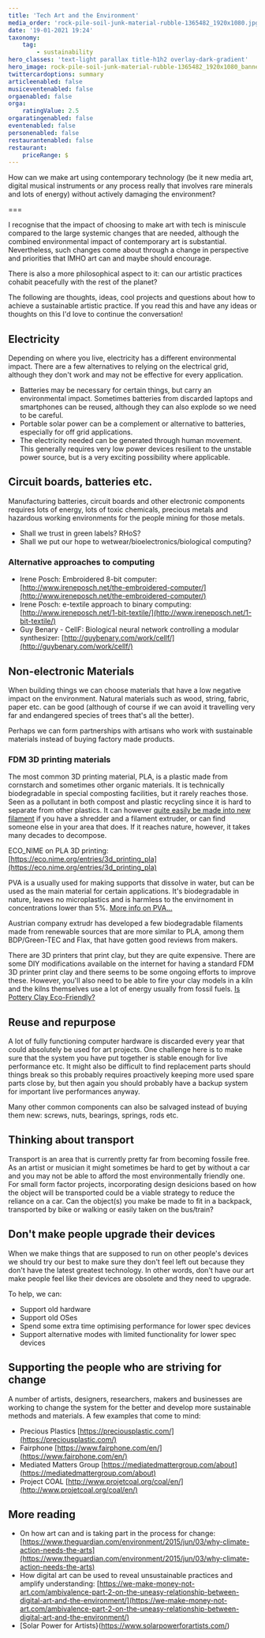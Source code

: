 ```yaml
---
title: 'Tech Art and the Environment'
media_order: 'rock-pile-soil-junk-material-rubble-1365482_1920x1080.jpg,rock-pile-soil-junk-material-rubble-1365482_1920x1080_banner.jpg'
date: '19-01-2021 19:24'
taxonomy:
    tag:
        - sustainability
hero_classes: 'text-light parallax title-h1h2 overlay-dark-gradient'
hero_image: rock-pile-soil-junk-material-rubble-1365482_1920x1080_banner.jpg
twittercardoptions: summary
articleenabled: false
musiceventenabled: false
orgaenabled: false
orga:
    ratingValue: 2.5
orgaratingenabled: false
eventenabled: false
personenabled: false
restaurantenabled: false
restaurant:
    priceRange: $
---
```


How can we make art using contemporary technology (be it new media art, digital musical instruments
or any process really that involves rare minerals and lots of energy) without actively damaging the
environment?

===

I recognise that the impact of choosing to make art with tech is miniscule compared to the large
systemic changes that are needed, although the combined environmental impact of contemporary art is substantial. Nevertheless, such changes come about through a change in
perspective and priorities that IMHO art can and maybe should encourage.

There is also a more philosophical aspect to it: can our artistic practices cohabit peacefully with
the rest of the planet?

The following are thoughts, ideas, cool projects and questions about how to achieve a sustainable
artistic practice. If you read this and have any ideas or thoughts on this I'd love to continue the
conversation!

## Electricity

Depending on where you live, electricity has a different environmental impact. There are a few
alternatives to relying on the electrical grid, although they don't work and may not be effective
for every application.

- Batteries may be necessary for certain things, but carry an environmental impact. Sometimes
  batteries from discarded laptops and smartphones can be reused, although they can also explode so
  we need to be careful.
- Portable solar power can be a complement or alternative to batteries, especially for off grid
  applications.
- The electricity needed can be generated through human movement. This generally requires very low
  power devices resilient to the unstable power source, but is a very exciting possibility where
  applicable.

## Circuit boards, batteries etc.

Manufacturing batteries, circuit boards and other electronic components requires lots of energy,
lots of toxic chemicals, precious metals and hazardous working environments for the people mining
for those metals.

- Shall we trust in green labels? RHoS?
- Shall we put our hope to wetwear/bioelectronics/biological computing?

### Alternative approaches to computing

- Irene Posch: Embroidered 8-bit computer: [http://www.ireneposch.net/the-embroidered-computer/](http://www.ireneposch.net/the-embroidered-computer/)
- Irene Posch: e-textile approach to binary computing: [http://www.ireneposch.net/1-bit-textile/](http://www.ireneposch.net/1-bit-textile/)
- Guy Benary - CellF: Biological neural network controlling a modular synthesizer: [http://guybenary.com/work/cellf/](http://guybenary.com/work/cellf/)

## Non-electronic Materials

When building things we can choose materials that have a low negative impact on the
environment. Natural materials such as wood, string, fabric, paper etc. can be good (although of
course if we can avoid it travelling very far and endangered species of trees that's all the
better). 

Perhaps we can form partnerships with artisans who work with sustainable materials instead of buying
factory made products.

### FDM 3D printing materials

The most common 3D printing material, PLA, is a plastic made from cornstarch and sometimes other
organic materials. It is technically biodegradable in special composting facilities, but it rarely
reaches those. Seen as a pollutant in both compost and plastic recycling since it is hard to
separate from other plastics. It can however [quite easily be made into new filament](https://medium.com/endless-filament/make-your-filament-at-home-for-cheap-6c908bb09922) if you have a
shredder and a filament extruder, or can find someone else in your area that does. If it reaches nature, however, it takes many decades to decompose.

ECO_NIME on PLA 3D printing: [https://eco.nime.org/entries/3d_printing_pla](https://eco.nime.org/entries/3d_printing_pla)


PVA is a usually used for making supports that dissolve in water, but can be used as the main material for certain applications. It's biodegradable in nature, leaves no microplastics and is harmless to the envirnoment in concentrations lower than 5%. [More info on PVA...](https://3dsourced.com/3d-printer-materials/pva-filament-3d-printing-guide/)

Austrian company extrudr has developed a few biodegradable filaments made from renewable sources that are more similar to PLA, among them BDP/Green-TEC and Flax, that have gotten good reviews from makers.

There are 3D printers that print clay, but they are quite expensive. There are some DIY
modifications available on the internet for having a standard FDM 3D printer print clay and there
seems to be some ongoing efforts to improve these. However, you'll also need to be able to fire your
clay models in a kiln and the kilns themselves use a lot of energy usually from fossil fuels. [Is
Pottery Clay Eco-Friendly?](https://thepotterywheel.com/pottery-clay-eco-friendly/)

## Reuse and repurpose

A lot of fully functioning computer hardware is discarded every year that could absolutely be used
for art projects. One challenge here is to make sure that the system you have put together is stable
enough for live performance etc. It might also be difficult to find replacement parts should things
break so this probably requires proactively keeping more used spare parts close by, but then again
you should probably have a backup system for important live performances anyway.

Many other common components can also be salvaged instead of buying them new: screws, nuts,
bearings, springs, rods etc.

## Thinking about transport

Transport is an area that is currently pretty far from becoming fossile free. As an artist or
musician it might sometimes be hard to get by without a car and you may not be able to afford the
most environmentally friendly one. For small form factor projects, incorporating design desicions
based on how the object will be transported could be a viable strategy to reduce the reliance on a
car. Can the object(s) you make be made to fit in a backpack, transported by bike or walking or
easily taken on the bus/train?


## Don't make people upgrade their devices

When we make things that are supposed to run on other people's devices we should try our best to
make sure they don't feel left out because they don't have the latest greatest technology. In other
words, don't have our art make people feel like their devices are obsolete and they need to
upgrade.

To help, we can:
- Support old hardware
- Support old OSes
- Spend some extra time optimising performance for lower spec devices
- Support alternative modes with limited functionality for lower spec devices

## Supporting the people who are striving for change

A number of artists, designers, researchers, makers and businesses are working to change the system
for the better and develop more sustainable methods and materials. A few examples that come to mind:

- Precious Plastics [https://preciousplastic.com/](https://preciousplastic.com/)
- Fairphone [https://www.fairphone.com/en/](https://www.fairphone.com/en/)
- Mediated Matters Group [https://mediatedmattergroup.com/about](https://mediatedmattergroup.com/about)
- Project COAL [http://www.projetcoal.org/coal/en/](http://www.projetcoal.org/coal/en/)


## More reading

- On how art can and is taking part in the process for change: [https://www.theguardian.com/environment/2015/jun/03/why-climate-action-needs-the-arts](https://www.theguardian.com/environment/2015/jun/03/why-climate-action-needs-the-arts)
- How digital art can be used to reveal unsustainable practices and amplify understanding: [https://we-make-money-not-art.com/ambivalence-part-2-on-the-uneasy-relationship-between-digital-art-and-the-environment/](https://we-make-money-not-art.com/ambivalence-part-2-on-the-uneasy-relationship-between-digital-art-and-the-environment/)
- [Solar Power for Artists}(https://www.solarpowerforartists.com/)